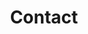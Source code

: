 ---
templateKey: templates/contact
type: 0
slug: /contact/
language: en
title: Contact
links: Useful links
contactsTitle: Program Management Contacts
ministry: Ministry of Tourism Leoforos Amalias 12, 105 57, Athens
formTitle: Contact form
---